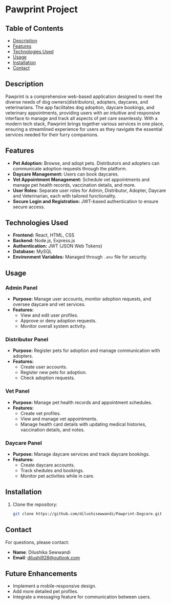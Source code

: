 
# Pawprint Project

## Table of Contents
- [Description](#description)
- [Features](#features)
- [Technologies Used](#technologies-used)
- [Usage](#usage)
- [Installation](#installation)
- [Contact](#contact)

## Description
Pawprint is a comprehensive web-based application designed to meet the diverse needs of dog owners(distributors), adopters, daycares, and veterinarians. The app facilitates dog adoption, daycare bookings, and veterinary appointments, providing users with an intuitive and responsive interface to manage and track all aspects of pet care seamlessly. With a modern tech stack, Pawprint brings together various services in one place, ensuring a streamlined experience for users as they navigate the essential services needed for their furry companions.

## Features
- **Pet Adoption:** Browse, and adopt pets. Distributors and adopters can communicate adoption requests through the platform.
- **Daycare Management:** Users can book daycares.
- **Vet Appointment Management:** Schedule vet appointments and manage pet health records, vaccination details, and more.
- **User Roles:** Separate user roles for Admin, Distributor, Adopter, Daycare and Veterinarian, each with tailored functionality.
- **Secure Login and Registration:** JWT-based authentication to ensure secure access.

## Technologies Used
- **Frontend:** React, HTML, CSS
- **Backend:** Node.js, Express.js
- **Authentication:** JWT (JSON Web Tokens)
- **Database:** MySQL
- **Environment Variables:** Managed through `.env` file for security.

## Usage

### Admin Panel
- **Purpose:** Manage user accounts, monitor adoption requests, and oversee daycare and vet services.
- **Features:**
  - View and edit user profiles.
  - Approve or deny adoption requests.
  - Monitor overall system activity.

### Distributor Panel
- **Purpose:** Register pets for adoption and manage communication with adopters.
- **Features:**
  - Create user accounts.
  - Register new pets for adoption.
  - Check adoption requests.

### Vet Panel
- **Purpose:** Manage pet health records and appointment schedules.
- **Features:**
  - Create vet profiles.
  - View and manage vet appointments.
  - Manage health card details with updating medical histories, vaccination details, and notes.

### Daycare Panel
- **Purpose:** Manage daycare services and track daycare bookings.
- **Features:**
  - Create daycare accounts.
  - Track shedules and bookings.
  - Monitor pet activities while in care.
  
## Installation
1. Clone the repository:
   ```bash
   git clone https://github.com/dilushisewwandi/Pawprint-Dogcare.git

## Contact
For questions, please contact:
- **Name**: Dilushika Sewwandi
- **Email**: dilushi928@outlook.com

## Future Enhancements
- Implement a mobile-responsive design.
- Add more detailed pet profiles.
- Integrate a messaging feature for communication between users.

